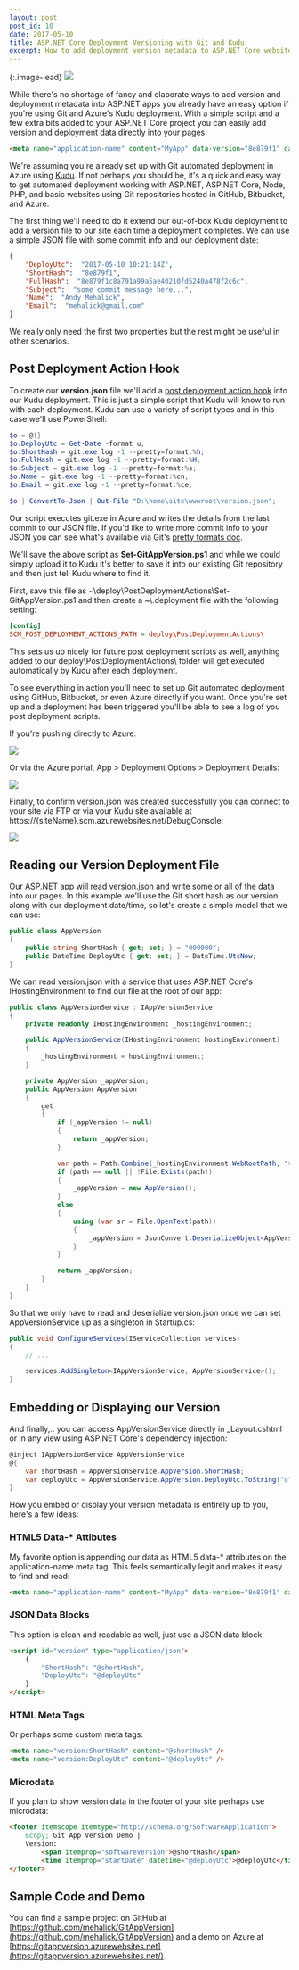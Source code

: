 ```yaml
---
layout: post
post_id: 10
date: 2017-05-10
title: ASP.NET Core Deployment Versioning with Git and Kudu
excerpt: How to add deployment version metadata to ASP.NET Core websites using Git, Microsoft Azure, and Kudu.
---
```


{:.image-lead}
![](https://andy.azureedge.net/blog/crab-636301801571668026.jpg)

While there's no shortage of fancy and elaborate ways to add version and deployment metadata into ASP.NET apps you already have an easy option if you're using Git and Azure's Kudu deployment. With a simple script and a few extra bits added to your ASP.NET Core project you can easily add version and deployment data directly into your pages:

```html
<meta name="application-name" content="MyApp" data-version="8e879f1" data-deployment="2017-05-10 10:21:14Z" /> 
```

We're assuming you're already set up with Git automated deployment in Azure using [Kudu](https://github.com/projectkudu/kudu/wiki). If not perhaps you should be, it's a quick and easy way to get automated deployment working with ASP.NET, ASP.NET Core, Node, PHP, and basic websites using Git repositories hosted in GitHub, Bitbucket, and Azure.

The first thing we'll need to do it extend our out-of-box Kudu deployment to add a version file to our site each time a deployment completes. We can use a simple JSON file with some commit info and our deployment date:

```json
{
    "DeployUtc":  "2017-05-10 10:21:14Z",
    "ShortHash":  "8e879f1",
    "FullHash":  "8e879f1c8a791a99a5ae40210fd5240a478f2c6c",
    "Subject":  "some commit message here...",
    "Name":  "Andy Mehalick",
    "Email":  "mehalick@gmail.com"
}
```

We really only need the first two properties but the rest might be useful in other scenarios.

## Post Deployment Action Hook

To create our **version.json** file we'll add a [post deployment action hook](https://github.com/projectkudu/kudu/wiki/Post-Deployment-Action-Hooks) into our Kudu deployment. This is just a simple script that Kudu will know to run with each deployment. Kudu can use a variety of script types and in this case we'll use PowerShell:

```powershell
$o = @{}
$o.DeployUtc = Get-Date -format u;
$o.ShortHash = git.exe log -1 --pretty=format:%h;
$o.FullHash = git.exe log -1 --pretty=format:%H;
$o.Subject = git.exe log -1 --pretty=format:%s;
$o.Name = git.exe log -1 --pretty=format:%cn;
$o.Email = git.exe log -1 --pretty=format:%ce;

$o | ConvertTo-Json | Out-File "D:\home\site\wwwroot\version.json";
```

Our script executes git.exe in Azure and writes the details from the last commit to our JSON file. If you'd like to write more commit info to your JSON you can see what's available via Git's [pretty formats doc](https://git-scm.com/docs/pretty-formats).

We'll save the above script as **Set-GitAppVersion.ps1** and while we could simply upload it to Kudu it's better to save it into our existing Git repository and then just tell Kudu where to find it.

First, save this file as ~\deploy\PostDeploymentActions\Set-GitAppVersion.ps1 and then create a ~\\.deployment file with the following setting:

```conf
[config]
SCM_POST_DEPLOYMENT_ACTIONS_PATH = deploy\PostDeploymentActions\
```

This sets us up nicely for future post deployment scripts as well, anything added to our deploy\PostDeploymentActions\ folder will get executed automatically by Kudu after each deployment.

To see everything in action you'll need to set up Git automated deployment using GitHub, Bitbucket, or even Azure directly if you want. Once you're set up and a deployment has been triggered you'll be able to see a log of you post deployment scripts. 

If you're pushing directly to Azure:

![](https://andy.azureedge.net/blog/2017-04-29_13-28-30-636290585727143991.png)

Or via the Azure portal, App > Deployment Options > Deployment Details:

![](https://andy.azureedge.net/blog/2017-04-29_13-24-11-636290582870290991.png)

Finally, to confirm version.json was created successfully you can connect to your site via FTP or via your Kudu site available at https://{siteName}.scm.azurewebsites.net/DebugConsole:

![](https://andy.azureedge.net/blog/2017-04-29_13-14-40-636290577131373014.png)

## Reading our Version Deployment File

Our ASP.NET app will read version.json and write some or all of the data into our pages. In this example we'll use the Git short hash as our version along with our deployment date/time, so let's create a simple model that we can use:

```cs
public class AppVersion
{
    public string ShortHash { get; set; } = "000000";
    public DateTime DeployUtc { get; set; } = DateTime.UtcNow;
}
```

We can read version.json with a service that uses ASP.NET Core's IHostingEnvironment to find our file at the root of our app:

```cs
public class AppVersionService : IAppVersionService
{
    private readonly IHostingEnvironment _hostingEnvironment;

    public AppVersionService(IHostingEnvironment hostingEnvironment)
    {
        _hostingEnvironment = hostingEnvironment;
    }

    private AppVersion _appVersion;
    public AppVersion AppVersion
    {
        get
        {
            if (_appVersion != null)
            {
                return _appVersion;
            }

            var path = Path.Combine(_hostingEnvironment.WebRootPath, "version.json");
            if (path == null || !File.Exists(path))
            {
                _appVersion = new AppVersion();
            }
            else
            {
                using (var sr = File.OpenText(path))
                {
                    _appVersion = JsonConvert.DeserializeObject<AppVersion>(sr.ReadToEnd());
                }
            }

            return _appVersion;
        }
    }
}
```

So that we only have to read and deserialize version.json once we can set AppVersionService up as a singleton in Startup.cs:

```cs
public void ConfigureServices(IServiceCollection services)
{
    // ...

    services.AddSingleton<IAppVersionService, AppVersionService>();
}
```

## Embedding or Displaying our Version

And finally,.. you can access AppVersionService directly in _Layout.cshtml or in any view using ASP.NET Core's dependency injection:

```cs
@inject IAppVersionService AppVersionService
@{
    var shortHash = AppVersionService.AppVersion.ShortHash;
    var deployUtc = AppVersionService.AppVersion.DeployUtc.ToString("u");
}
```

How you embed or display your version metadata is entirely up to you, here's a few ideas:

### HTML5 Data-* Attibutes

My favorite option is appending our data as HTML5 data-* attributes on the application-name meta tag. This feels semantically legit and makes it easy to find and read:

```html
<meta name="application-name" content="MyApp" data-version="8e879f1" data-deployment="2017-05-10 10:21:14Z" />
```

### JSON Data Blocks

This option is clean and readable as well, just use a JSON data block:

```html
<script id="version" type="application/json">
    { 
        "ShortHash": "@shortHash",
        "DeployUtc": "@deployUtc"
    }
</script>
```

### HTML Meta Tags

Or perhaps some custom meta tags:

```html
<meta name="version:ShortHash" content="@shortHash" />
<meta name="version:DeployUtc" content="@deployUtc" />
```

### Microdata

If you plan to show version data in the footer of your site perhaps use microdata:

```html
<footer itemscope itemtype="http://schema.org/SoftwareApplication">
    &copy; Git App Version Demo | 
    Version: 
        <span itemprop="softwareVersion">@shortHash</span> 
        <time itemprop="startDate" datetime="@deployUtc">@deployUtc</time>
</footer>
```

## Sample Code and Demo

You can find a sample project on GitHub at [https://github.com/mehalick/GitAppVersion](https://github.com/mehalick/GitAppVersion) and a demo on Azure at [https://gitappversion.azurewebsites.net](https://gitappversion.azurewebsites.net/).
